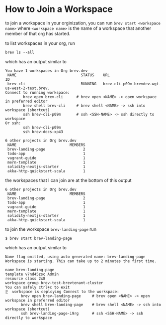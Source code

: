 # How to Join a Workspace 

to join a workspace in your orginization, you can run 
`brev start <workspace name>` where `<workspace name>` is the name of a 
workspace that another member of that org has started. 

to list workspaces in your org, run 
```
brev ls --all
```

which has an output similar to

```
You have 1 workspaces in Org brev.dev
 NAME                             STATUS    URL                                                                       ID        
 brev-cli                         RUNNING   brev-cli-p09m-brevdev.wgt-us-west-2-test.brev.
Connect to running workspace:
        brev open brev-cli      # brev open <NAME> -> open workspace in preferred editor
        brev shell brev-cli     # brev shell <NAME> -> ssh into workspace (shortcut)
        ssh brev-cli-p09m       # ssh <SSH-NAME> -> ssh directly to workspace
Or ssh:
        ssh brev-cli-p09m
        ssh brev-docs-xp43

6 other projects in Org brev.dev
 NAME                        MEMBERS 
 brev-landing-page                 2 
 todo-app                          1 
 vagrant-guide                     1 
 mern-template                     1 
 solidity-nextjs-starter           1 
 akka-http-quickstart-scala        1 
```

the workspaces that I can join are at the bottom of this output 

```
6 other projects in Org brev.dev
 NAME                        MEMBERS 
 brev-landing-page                 2 
 todo-app                          1 
 vagrant-guide                     1 
 mern-template                     1 
 solidity-nextjs-starter           1 
 akka-http-quickstart-scala        1 
 ```

 to join the workspace `brev-landing-page` run

 ```
 $ brev start brev-landing-page
 ```

 which has an output similar to 

 ```
Name flag omitted, using auto generated name: brev-landing-page
Workspace is starting. This can take up to 2 minutes the first time.

name brev-landing-page
template v7nd45zsc Admin
resource class 2x8
workspace group brev-test-brevtenant-cluster
You can safely ctrl+c to exit
⣟  workspace is deploying Connect to the workspace:
        brev open brev-landing-page     # brev open <NAME> -> open workspace in preferred editor
        brev shell brev-landing-page    # brev shell <NAME> -> ssh into workspace (shortcut)
        ssh brev-landing-page-i9rg      # ssh <SSH-NAME> -> ssh directly to workspace
```